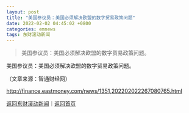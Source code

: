 ```yaml
---
layout: post
title: "美国参议员：美国必须解决欧盟的数字贸易政策问题"
date: 2022-02-02 04:45:02 +0800
categories: emnews
tags: 东财滚动新闻
---
```

> 美国参议员：美国必须解决欧盟的数字贸易政策问题。

<p>美国参议员：美国必须解决欧盟的数字贸易政策问题。</p><p class="em_media">（文章来源：智通财经网）</p>

<http://finance.eastmoney.com/news/1351,202202022267080765.html>

[返回东财滚动新闻](//finews.withounder.com/emnews/)｜[返回首页](//finews.withounder.com/)